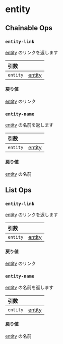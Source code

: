 
# entity

## Chainable Ops
<h3 id="entity-link"><code>entity-link</code></h3>

[entity](https://docs.wandb.ai/ref/weave/entity) のリンクを返します

| 引数 |  |
| :--- | :--- |
| `entity` | [entity](https://docs.wandb.ai/ref/weave/entity) |

#### 戻り値
[entity](https://docs.wandb.ai/ref/weave/entity) のリンク

<h3 id="entity-name"><code>entity-name</code></h3>

[entity](https://docs.wandb.ai/ref/weave/entity) の名前を返します

| 引数 |  |
| :--- | :--- |
| `entity` | [entity](https://docs.wandb.ai/ref/weave/entity) |

#### 戻り値
[entity](https://docs.wandb.ai/ref/weave/entity) の名前


## List Ops
<h3 id="entity-link"><code>entity-link</code></h3>

[entity](https://docs.wandb.ai/ref/weave/entity) のリンクを返します

| 引数 |  |
| :--- | :--- |
| `entity` | [entity](https://docs.wandb.ai/ref/weave/entity) |

#### 戻り値
[entity](https://docs.wandb.ai/ref/weave/entity) のリンク

<h3 id="entity-name"><code>entity-name</code></h3>

[entity](https://docs.wandb.ai/ref/weave/entity) の名前を返します

| 引数 |  |
| :--- | :--- |
| `entity` | [entity](https://docs.wandb.ai/ref/weave/entity) |

#### 戻り値
[entity](https://docs.wandb.ai/ref/weave/entity) の名前